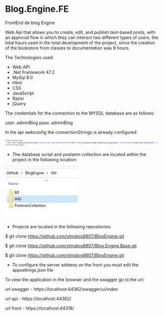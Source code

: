 # Blog.Engine.FE
FrontEnd de blog Engine

Web Api that allows you to create, edit, and publish text-based posts, with an approval flow in which they can interact
two different types of users. the total hours used in the total development of the project, since the creation of the bookstore
from classes to documentation was 8 hours.

The Technologies used:

 *  Web API 
 * .Net Framework 47.2
 *  MySql 8.0
 *  Html
 *  CSS
 *  JavaScript
 *  Razor
 * jQuery
 
 The credentials for the connection to the MYSQL database are as follows:
 
  user: adminBlog
  pass: adminBlog
 
 In the api webconfig the connectionStrings is already configured:
 
  ![alt text](https://github.com/ytmatos8807/BlogEngine/blob/main/Util/IMG/ConnectionString.JPG)
 
  * The database script and postamn collection are located within the project in the following location:
 
   ![alt text](https://github.com/ytmatos8807/BlogEngine/blob/main/Util/IMG/Utils.JPG)
  
  * Projects are located in the following repositories:
  
  $ git clone https://github.com/ytmatos8807/BlogEngine.git
  
  $ git clone https://github.com/ytmatos8807/Blog.Engine.Base.git
  
  $ git clone https://github.com/ytmatos8807/BlogEngine.git
  
 
*  To configure the server address on the front you must edit the appsettings.json file 
 
 To view the application in the browser and the swagger go to the url:  
  
 url swagger -  https://localhost:44362/swagger/ui/index
  
 url api - https://localhost:44362/
 
 url front - https://localhost:44318/
  
  
